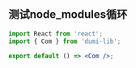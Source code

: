 ## 测试node_modules循环


```jsx
import React from 'react';
import { Com } from 'dumi-lib';

export default () => <Com />;
```